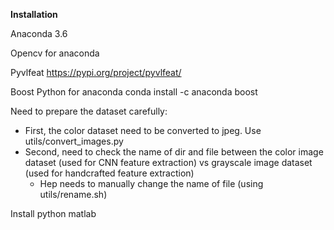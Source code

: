 **Installation**

Anaconda 3.6

Opencv for anaconda 

Pyvlfeat 
https://pypi.org/project/pyvlfeat/

Boost Python for anaconda 
conda install -c anaconda boost 


Need to prepare the dataset carefully:
* First, the color dataset need to be converted to jpeg. Use utils/convert_images.py
* Second, need to check the name of dir and file between the color image dataset (used for CNN feature extraction) vs grayscale image dataset (used for handcrafted feature extraction)
    * Hep needs to manually change the name of file (using utils/rename.sh)
    
Install python matlab